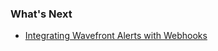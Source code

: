 ### What's Next

- [Integrating Wavefront Alerts with Webhooks](https://community.wavefront.com/docs/DOC-1054)
